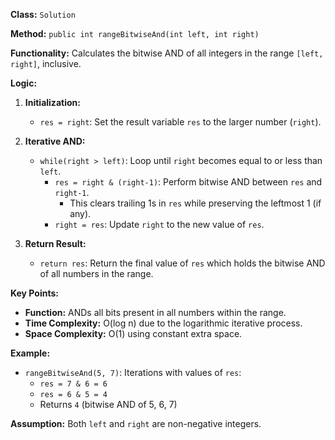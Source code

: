 **Class:** `Solution`

**Method:** `public int rangeBitwiseAnd(int left, int right)`

**Functionality:** Calculates the bitwise AND of all integers in the range `[left, right]`, inclusive.

**Logic:**

1. **Initialization:**
   - `res = right`: Set the result variable `res` to the larger number (`right`).

2. **Iterative AND:**
   - `while(right > left)`: Loop until `right` becomes equal to or less than `left`.
     - `res = right & (right-1)`: Perform bitwise AND between `res` and `right-1`.
       - This clears trailing 1s in `res` while preserving the leftmost 1 (if any).
     - `right = res`: Update `right` to the new value of `res`.

3. **Return Result:**
   - `return res`: Return the final value of `res` which holds the bitwise AND of all numbers in the range.

**Key Points:**

- **Function:** ANDs all bits present in all numbers within the range.
- **Time Complexity:** O(log n) due to the logarithmic iterative process.
- **Space Complexity:** O(1) using constant extra space.

**Example:**

- `rangeBitwiseAnd(5, 7)`: Iterations with values of `res`:
    - `res = 7 & 6 = 6`
    - `res = 6 & 5 = 4`
    - Returns `4` (bitwise AND of 5, 6, 7)

**Assumption:** Both `left` and `right` are non-negative integers.
